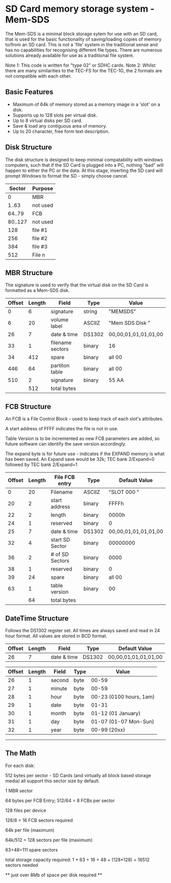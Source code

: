 # SD Card memory storage system - Mem-SDS

The Mem-SDS is a minimal block storage sytem for use with an SD card, that is used for the basic functionality of saving/loading copies of memory to/from an SD card. This is not a 'file' system in the traditional sense and has no capabilities for recognising different file types. There are numerous solutions already available for use as a traditional file system.

Note 1: This code is written for "type 02" or SDHC cards.
Note 2: Whilst there are many similarities to the TEC-FS for the TEC-1G, the 2 formats are not compatible with each other.

## Basic Features
- Maximum of 64k of memory stored as a memory image in a 'slot' on a disk.
- Supports up to 128 slots per virtual disk.
- Up to 8 virtual disks per SD card.
- Save & load any contiguous area of memory.
- Up to 20 character, free form text description.

## Disk Structure
The disk structure is designed to keep minimal compatability with windows computers, such that if the SD Card is plugged into a PC, nothing "bad" will happen to either the PC or the data. At this stage, inserting the SD card will prompt Windows to format the SD - simply choose cancel.

| Sector  | Purpose  |
| ------- | -------- |
| 0       | MBR      |
| 1..63   | not used |
| 64..79  | FCB      |
| 80..127 | not used |
| 128     | file #1  |
| 256     | file #2  |
| 384     | file #3  |
| 512     | File n   |

## MBR Structure
The signature is used to verify that the virtual disk on the SD Card is formatted as a Mem-SDS disk.

| Offset | Length | Field              | Type   | Value                   |
| ------ | ------ | ------------------ | ------ | ----------------------- |
| 0      | 6      | signature          | string | "MEMSDS"                |
| 6      | 20     | volume label       | ASCIIZ | "Mem SDS Disk        "  |
| 26     | 7      | date & time        | DS1302 | 00,00,01,01,01,01,00    |
| 33     | 1      | filename sectors   | binary | 16                      |
| 34     | 412    | spare              | binary | all 00                  |
| 446    | 64     | partiton table     | binary | all 00                  |
| 510    | 2      | signature          | binary | 55 AA                   |
|        | 512    | total bytes        |        |                         |

## FCB Structure
An FCB is a File Control Block - used to keep track of each slot's attributes.

A start address of FFFF indicates the file is not in use.

Table Version is to be incremented as new FCB parameters are added, so future software can identify the save version accordingly.

The expand byte is for future use - indicates if the EXPAND memory is what has been saved. An Expand save would be 32k; TEC bank 2/Expand=0 followed by TEC bank 2/Expand=1

| Offset | Length | File FCB entry   | Type   | Default Value           |
| ------ | ------ | ---------------- | ------ | ----------------------- |
| 0      | 20     | Filename         | ASCIIZ | "SLOT 000            "  |
| 20     | 2      | start address    | binary | FFFFh                   |
| 22     | 2      | length           | binary | 0000h                   |
| 24     | 1      | reserved         | binary | 0                       |
| 25     | 7      | date & time      | DS1302 | 00,00,01,01,01,01,00    |
| 32     | 4      | start SD Sector  | binary | 00000000                |
| 36     | 2      | \# of SD Sectors | binary | 0000                    |
| 38     | 1      | reserved         | binary | 0                       |
| 39     | 24     | spare            | binary | all 00                  |
| 63     | 1      | table version    | binary | 00                      |
|        | 64     | total bytes      |        |                         |


## DateTime Structure
Follows the DS1302 regster set. All times are always saved and read in 24 hour format. All values are stored in BCD format.

| Offset | Length | Field              | Type   | Default Value        |
| ------ | ------ | ------------------ | ------ | -------------------- |
| 26     | 7      | date & time        | DS1302 | 00,00,01,01,01,01,00 |

| Offset | Length | Field     | Type   | Value                   |
| ------ | ------ | ----------| ------ | ----------------------- |
| 26     | 1      | second    | byte   | 00-59                   |
| 27     | 1      | minute    | byte   | 00-59                   |
| 28     | 1      | hour      | byte   | 00-23 (0100 hours, 1am) |
| 29     | 1      | date      | byte   | 01-31                   |
| 30     | 1      | month     | byte   | 01-12 (01 January)      |
| 31     | 1      | day       | byte   | 01-07 (01-07 Mon-Sun)   |
| 32     | 1      | year      | byte   | 00-99 (20xx)            |

----

## The Math

For each disk:

512 bytes per sector - SD Cards (and virtually all block based storage media) all support this sector size by default.

1 MBR sector

64 bytes per FCB Entry; 512/64 = 8 FCBs per sector

128 files per device

128/8 = 16 FCB sectors required

64k per file (maximum)

64k/512 = 128 sectors per file (maximum)

63+48=111 spare sectors

total storage capacity required: 1 + 63 + 16 + 48 + (128*128) = 16512 sectors needed

** just over 8Mb of space per disk required **

